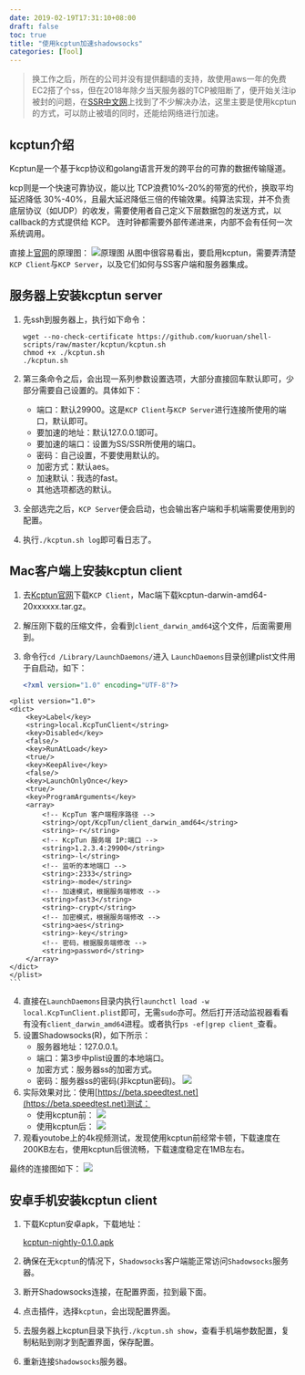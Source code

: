 ```yaml
---
date: 2019-02-19T17:31:10+08:00
draft: false
toc: true
title: "使用kcptun加速shadowsocks"
categories: [Tool]
---
```


> 换工作之后，所在的公司并没有提供翻墙的支持，故使用aws一年的免费EC2搭了个ss，但在2018年除夕当天服务器的TCP被阻断了，便开始关注ip被封的问题，在[SSR中文网](https://ssr.tools/)上找到了不少解决办法，这里主要是使用kcptun的方式，可以防止被墙的同时，还能给网络进行加速。

## kcptun介绍
Kcptun是一个基于kcp协议和golang语言开发的跨平台的可靠的数据传输隧道。

kcp则是一个快速可靠协议，能以比 TCP浪费10%-20%的带宽的代价，换取平均延迟降低 30%-40%，且最大延迟降低三倍的传输效果。纯算法实现，并不负责底层协议（如UDP）的收发，需要使用者自己定义下层数据包的发送方式，以 callback的方式提供给 KCP。 连时钟都需要外部传递进来，内部不会有任何一次系统调用。

直接上[官网](https://github.com/xtaci/kcptun)的原理图：
![原理图](http://ww1.sinaimg.cn/large/6120fe13gy1g0c21va4uej212y0gomxs.jpg)
从图中很容易看出，要启用kcptun，需要弄清楚`KCP Client`与`KCP Server`，以及它们如何与SS客户端和服务器集成。

## 服务器上安装kcptun server
1. 先ssh到服务器上，执行如下命令：

    ```shell
    wget --no-check-certificate https://github.com/kuoruan/shell-scripts/raw/master/kcptun/kcptun.sh
    chmod +x ./kcptun.sh
    ./kcptun.sh
    ```
2. 第三条命令之后，会出现一系列参数设置选项，大部分直接回车默认即可，少部分需要自己设置的。具体如下：
    * 端口：默认29900。这是`KCP Client`与`KCP Server`进行连接所使用的端口，默认即可。
    * 要加速的地址：默认127.0.0.1即可。
    * 要加速的端口：设置为SS/SSR所使用的端口。
    * 密码：自己设置，不要使用默认的。
    * 加密方式：默认aes。
    * 加速默认：我选的fast。
    * 其他选项都选的默认。
    
3. 全部选完之后，`KCP Server`便会启动，也会输出客户端和手机端需要使用到的配置。
4. 执行`./kcptun.sh log`即可看日志了。

## Mac客户端上安装kcptun client
1. 去[Kcptun官网](https://github.com/xtaci/kcptun/releases)下载`KCP Client`，Mac端下载kcptun-darwin-amd64-20xxxxxx.tar.gz。
2. 解压刚下载的压缩文件，会看到`client_darwin_amd64`这个文件，后面需要用到。
3. 命令行`cd /Library/LaunchDaemons/`进入 `LaunchDaemons`目录创建plist文件用于自启动，如下：

    ```xml
    <?xml version="1.0" encoding="UTF-8"?>
<!DOCTYPE plist PUBLIC "-//Apple Computer//DTD PLIST 1.0//EN" "http://www.apple.com/DTDs/PropertyList-1.0.dtd">
    <plist version="1.0">
    <dict>
        <key>Label</key>             
        <string>local.KcpTunClient</string>
        <key>Disabled</key>          
        <false/>
        <key>RunAtLoad</key>         
        <true/>
        <key>KeepAlive</key>         
        <false/>
        <key>LaunchOnlyOnce</key>    
        <true/>
        <key>ProgramArguments</key>
        <array>
            <!-- KcpTun 客户端程序路径 -->
            <string>/opt/KcpTun/client_darwin_amd64</string>
            <string>-r</string>
            <!-- KcpTun 服务端 IP:端口 -->
            <string>1.2.3.4:29900</string>
            <string>-l</string>
            <!-- 监听的本地端口 -->
            <string>:2333</string>
            <string>-mode</string>
            <!-- 加速模式，根据服务端修改 -->
            <string>fast3</string>
            <string>-crypt</string>
            <!-- 加密模式，根据服务端修改 -->
            <string>aes</string>
            <string>-key</string>
            <!-- 密码，根据服务端修改 -->
            <string>password</string>
        </array>
    </dict>
    </plist>
    ``` 
4. 直接在`LaunchDaemons`目录内执行`launchctl load -w local.KcpTunClient.plist`即可，无需`sudo`亦可。然后打开活动监视器看看有没有`client_darwin_amd64`进程。或者执行`ps -ef|grep client_`查看。
5. 设置Shadowsocks(R)，如下所示：
    * 服务器地址：127.0.0.1。
    * 端口：第3步中plist设置的本地端口。
    * 加密方式：服务器ss的加密方式。
    * 密码：服务器ss的密码(非kcptun密码)。
    ![](http://ww1.sinaimg.cn/large/6120fe13gy1g0c3yc4ol7j20gg09m756.jpg)
6. 实际效果对比：使用[https://beta.speedtest.net](https://beta.speedtest.net)测试：
    * 使用kcptun前：
        ![](http://ww1.sinaimg.cn/large/6120fe13gy1g0c4mo685pj20jx0fj0u6.jpg)
    * 使用kcptun后：
        ![](http://ww1.sinaimg.cn/large/6120fe13gy1g0c4n1vjdxj20mk0frq4b.jpg)
7. 观看youtobe上的4k视频测试，发现使用kcptun前经常卡顿，下载速度在200KB左右，使用kcptun后很流畅，下载速度稳定在1MB左右。

最终的连接图如下：
![](http://ww1.sinaimg.cn/large/6120fe13gy1g0c4isuyy9j20ol05idfx.jpg)

## 安卓手机安装kcptun client
1. 下载Kcptun安卓apk，下载地址：

    [kcptun-nightly-0.1.0.apk](https://github.com/shadowsocks/kcptun-android/releases)
2. 确保在无`kcptun`的情况下，`Shadowsocks`客户端能正常访问`Shadowsocks`服务器。
3. 断开Shadowsocks连接，在配置界面，拉到最下面。
4. 点击插件，选择`kcptun`，会出现配置界面。
5. 去服务器上kcptun目录下执行`./kcptun.sh show`，查看手机端参数配置，复制粘贴到刚才到配置界面，保存配置。
6. 重新连接`Shadowsocks`服务器。

    

